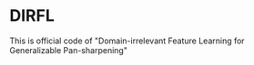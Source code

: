 # DIRFL
This is official code of "Domain-irrelevant Feature Learning for Generalizable Pan-sharpening"
